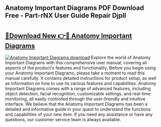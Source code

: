 ## Anatomy Important Diagrams PDF Download Free - Part-rNX User Guide Repair DjplI

# <h2><a href="http://dfknvq.blite.top/?on=Anatomy+Important+Diagrams">🔗Download New 👉🔴 Anatomy Important Diagrams</a></h2>

[![Anatomy Important Diagrams download](https://i.imgur.com/lujVjoI.png)](http://dfknvq.blite.top/?on=Anatomy+Important+Diagrams)
Explore the world of Anatomy Important Diagrams with this comprehensive user manual, covering all aspects of the product's features and functionality. Before you begin using your Anatomy Important Diagrams, please take a moment to read this manual carefully. It contains detailed instructions for product setup, as well as information on how to use its various features and capabilities. Anatomy Important Diagrams comes with a range of advanced features, including object detection, facial recognition, customizable settings, and real-time monitoring, all easily controlled through the user-friendly and intuitive interface. We believe that the Anatomy Important Diagrams has been a detailed and informative guide in your quest to understand the functions and capabilities of your new item. If you need any assistance or have any questions, our customer service team is always available.
